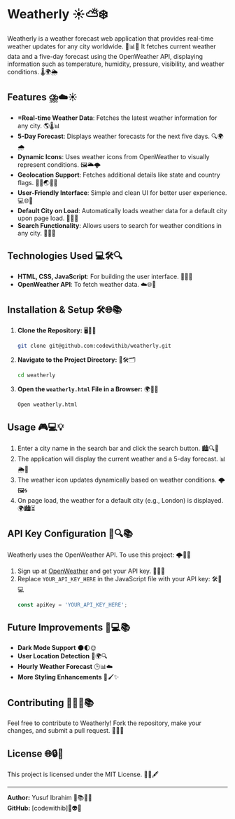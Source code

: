 # Weatherly ☀️⛅️❄️

Weatherly is a weather forecast web application that provides real-time weather updates for any city worldwide. 🌆📊💨 It fetches current weather data and a five-day forecast using the OpenWeather API, displaying information such as temperature, humidity, pressure, visibility, and weather conditions. 🌡️🌍🌦️

## Features ⛈️☁️☀️

- **=Real-time Weather Data**: Fetches the latest weather information for any city. 🌎🌡️📊
- **5-Day Forecast**: Displays weather forecasts for the next five days. 🔍🌍🌧️
- **Dynamic Icons**: Uses weather icons from OpenWeather to visually represent conditions. 🖼️🌥️🌩️
- **Geolocation Support**: Fetches additional details like state and country flags. 🏳️‍🌈🌏🇺🇸
- **User-Friendly Interface**: Simple and clean UI for better user experience. 💻🌐🔎
- **Default City on Load**: Automatically loads weather data for a default city upon page load. 📅🌌💡
- **Search Functionality**: Allows users to search for weather conditions in any city. 🔎📝💎

## Technologies Used 💻🛠️🔍

- **HTML, CSS, JavaScript**: For building the user interface. 🎨💡📜
- **OpenWeather API**: To fetch weather data. ☁️🌐🔑

## Installation & Setup 🛠️🌐📚

1. **Clone the Repository:** 🖥️📂💾
   ```sh
   git clone git@github.com:codewithib/weatherly.git
   ```
2. **Navigate to the Project Directory:** 📁🛠️🗂️
   ```sh
   cd weatherly
   ```
3. **Open the `weatherly.html` File in a Browser:** 🌍📜🔎
   ```sh
   Open weatherly.html
   ```

## Usage 🎮💻💡

1. Enter a city name in the search bar and click the search button. 🏙️🔍📌
2. The application will display the current weather and a 5-day forecast. 📊🌦️📆
3. The weather icon updates dynamically based on weather conditions. 🌩️🖼️🌀
4. On page load, the weather for a default city (e.g., London) is displayed. 🌍🏙️⏳

## API Key Configuration 🔑🔍📚

Weatherly uses the OpenWeather API. To use this project: 🌩️📜💾

1. Sign up at [OpenWeather](https://openweathermap.org/) and get your API key. 📝🌐🔑
2. Replace `YOUR_API_KEY_HERE` in the JavaScript file with your API key: 🛠️📜💻
   ```js
   const apiKey = 'YOUR_API_KEY_HERE';
   ```

## Future Improvements 🔄💻📚

- **Dark Mode Support** 🌑🌓🌞
- **User Location Detection** 📍🌍🔍
- **Hourly Weather Forecast** 🕒📊☁️
- **More Styling Enhancements** 🎨🖌️✨

## Contributing 💪👨‍💻📚

Feel free to contribute to Weatherly! Fork the repository, make your changes, and submit a pull request. 🚀📝🔄

## License 🌐🔒📓

This project is licensed under the MIT License. 📜🔐🖋️

---

**Author:** Yusuf Ibrahim 🎨📚👨‍💻  
**GitHub:** [codewithib]👤👽🌐

